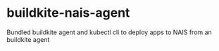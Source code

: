 # buildkite-nais-agent
Bundled buildkite agent and kubectl cli to deploy apps to NAIS from an buildkite agent

